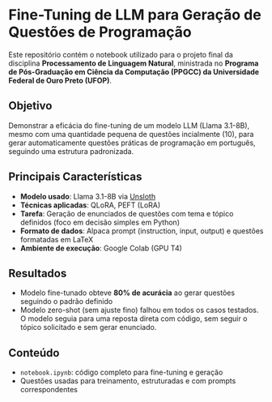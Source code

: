 # Fine-Tuning de LLM para Geração de Questões de Programação

Este repositório contém o notebook utilizado para o projeto final da disciplina **Processamento de Linguagem Natural**, ministrada no **Programa de Pós-Graduação em Ciência da Computação (PPGCC) da Universidade Federal de Ouro Preto (UFOP)**.

## Objetivo

Demonstrar a eficácia do fine-tuning de um modelo LLM (Llama 3.1-8B), mesmo com uma quantidade pequena de questões incialmente (10), para gerar automaticamente questões práticas de programação em português, seguindo uma estrutura padronizada.

## Principais Características

- **Modelo usado**: Llama 3.1-8B via [Unsloth](https://github.com/unslothai/unsloth)
- **Técnicas aplicadas**: QLoRA, PEFT (LoRA)
- **Tarefa**: Geração de enunciados de questões com tema e tópico definidos (foco em decisão simples em Python)
- **Formato de dados**: Alpaca prompt (instruction, input, output) e questões formatadas em LaTeX
- **Ambiente de execução**: Google Colab (GPU T4)

## Resultados

- Modelo fine-tunado obteve **80% de acurácia** ao gerar questões seguindo o padrão definido
- Modelo zero-shot (sem ajuste fino) falhou em todos os casos testados. O modelo seguia para uma reposta direta com código, sem seguir o tópico solicitado e sem gerar enunciado. 

## Conteúdo

- `notebook.ipynb`: código completo para fine-tuning e geração
- Questões usadas para treinamento, estruturadas e com prompts correspondentes
